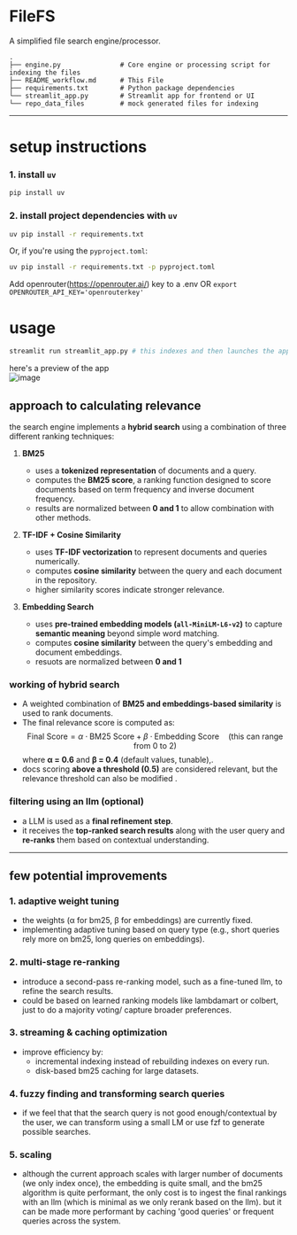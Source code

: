 # FileFS
A simplified file search engine/processor.
```
.
├── engine.py               # Core engine or processing script for indexing the files
├── README_workflow.md      # This File
├── requirements.txt        # Python package dependencies
└── streamlit_app.py        # Streamlit app for frontend or UI
└── repo_data_files         # mock generated files for indexing
```

---

# setup instructions

### 1. install `uv` 
```bash
pip install uv
```

### 2. install project dependencies with `uv`
```bash
uv pip install -r requirements.txt
```

Or, if you're using the `pyproject.toml`:
```bash
uv pip install -r requirements.txt -p pyproject.toml
```
Add openrouter(https://openrouter.ai/) key to a .env
OR `export OPENROUTER_API_KEY='openrouterkey'`

# usage
```bash
streamlit run streamlit_app.py # this indexes and then launches the app
```
here's a preview of the app  
![image](https://github.com/user-attachments/assets/9a908b55-d5da-4721-a590-3fd3303092cc)



## approach to calculating relevance

the search engine implements a **hybrid search** using a combination of three different ranking techniques:

1. **BM25**  
   - uses a **tokenized representation** of documents and a query.  
   - computes the **BM25 score**, a ranking function designed to score documents based on term frequency and inverse document frequency.  
   - results are normalized between **0 and 1** to allow combination with other methods.

2. **TF-IDF + Cosine Similarity**  
   - uses **TF-IDF vectorization** to represent documents and queries numerically.  
   - computes **cosine similarity** between the query and each document in the repository.  
   - higher similarity scores indicate stronger relevance.

3. **Embedding Search**  
   - uses **pre-trained embedding models (`all-MiniLM-L6-v2`)** to capture **semantic meaning** beyond simple word matching.  
   - computes **cosine similarity** between the query's embedding and document embeddings.  
   - resuots are normalized between **0 and 1** 

### **working of hybrid search**
- A weighted combination of **BM25 and embeddings-based similarity** is used to rank documents.
- The final relevance score is computed as:
$$
\text{Final Score} = \alpha \cdot \text{BM25 Score} + \beta \cdot \text{Embedding Score} \quad ( \text{this can range from } 0 \text{ to } 2 )
$$
  where **α = 0.6** and **β = 0.4** (default values, tunable),.
- docs scoring **above a threshold (0.5)** are considered relevant, but the relevance threshold can also be modified .

### **filtering using an llm (optional)**
- a LLM is used as a **final refinement step**.  
- it receives the **top-ranked search results** along with the user query and **re-ranks** them based on contextual understanding.  

---

## few potential improvements

### 1. adaptive weight tuning
- the weights (α for bm25, β for embeddings) are currently fixed.  
- implementing adaptive tuning based on query type (e.g., short queries rely more on bm25, long queries on embeddings).

### 2. multi-stage re-ranking
- introduce a second-pass re-ranking model, such as a fine-tuned llm, to refine the search results.  
- could be based on learned ranking models like lambdamart or colbert, just to do a majority voting/ capture broader preferences.

### 3. streaming & caching optimization
- improve efficiency by:
  - incremental indexing instead of rebuilding indexes on every run.
  - disk-based bm25 caching for large datasets.

### 4. fuzzy finding and transforming search queries
- if we feel that that the search query is not good enough/contextual by the user, we can transform using a small LM or use fzf to generate possible searches. 

### 5. scaling
- although the current approach scales with larger number of documents (we only index once), the embedding is quite small, and the bm25 algorithm is quite performant, the only cost is to ingest the final rankings with an llm (which is minimal as we only rerank based on the llm). but it can be made more performant by caching 'good queries' or frequent queries across the system.
